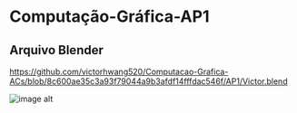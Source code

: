 # Computação-Gráfica-AP1

## Arquivo Blender <br>
https://github.com/victorhwang520/Computacao-Grafica-ACs/blob/8c600ae35c3a93f79044a9b3afdf14fffdac546f/AP1/Victor.blend <br>


![image alt](https://github.com/victorhwang520/Computacao-Grafica-ACs/blob/fec331f4b6a84898587ed264ff43c456223612bf/AP1/Victor.png)
